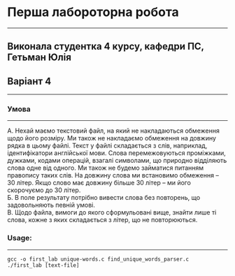 # Перша лабороторна робота
--------
## Виконала студентка 4 курсу, кафедри ПС, Гетьман Юлія
## Варіант 4
--------
### Умова
--------
А. Нехай маємо текстовий файл, на який не накладаються обмеження щодо його
розміру. Ми також не накладаємо обмеження на довжину рядка в цьому файлі.
Текст у файлі складається з слів, наприклад, ідентифікатори англійської мови. Слова
перемежовуються проміжками, дужками, кодами операцій, взагалі символами, що природно
відділяють слова одне від одного. Ми також не будемо займатися питанням правопису таких
слів. На довжину слова ми встановимо обмеження – 30 літер. Якщо слово має довжину
більше 30 літер – ми його скорочуємо до 30 літер.
<br />Б. В поле результату потрібно вивести слова без повторень, що задовольняють певній
умові.
<br />В. Щодо файла, вимоги до якого сформульовані вище, знайти лише ті слова, кожне з яких складається з літер, що не повторюються.


### Usage:
--------
`gcc -o first_lab unique-words.c find_unique_words_parser.c`
<br />`./first_lab [text-file]`
